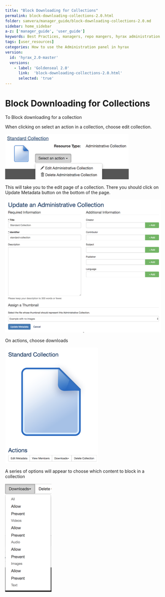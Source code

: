 ```yaml
---
title: "Block Downloading for Collections"
permalink: block-downloading-collections-2.0.html
folder: samvera/manager_guide/block-downloading-collections-2.0.md
sidebar: home_sidebar
a-z: ['manager_guide', 'user_guide']
keywords: Best Practices, managers, repo mangers, hyrax administration
tags: [user_resources]
categories: How to use the Administration panel in hyrax
version:
  id: 'hyrax_2.0-master'
  versions:  
    - label: 'Goldenseal 2.0'
      link:  'block-downloading-collections-2.0.html'
      selected: 'true'
---
```


# Block Downloading for Collections

To Block downloading for a collection

When clicking on select an action in a collection, choose edit collection.

![Add New Generic Work](images\screenshots\block-collection-1.png)

This will take you to the edit page of a collection. There you should click on Update Metadata button on the bottom of the page.

![Add New Generic Work](images\screenshots\block-collection-2.png)

On actions, choose downloads

![Add New Generic Work](images\screenshots\block-collection-3.png)

A series of options will appear to choose which content to block in a collection

![Add New Generic Work](images\screenshots\block-collection-4.png)
